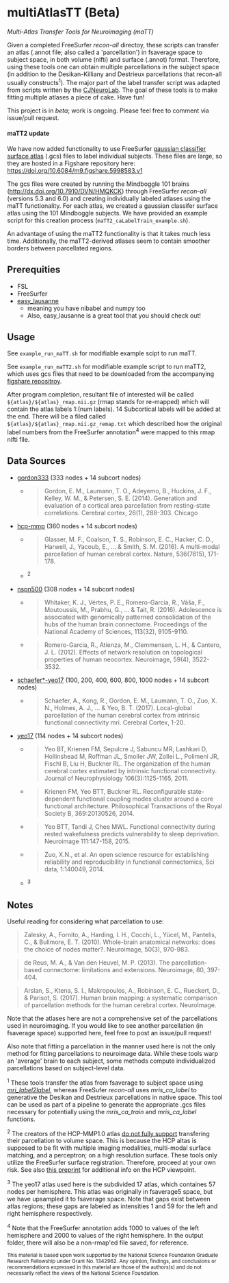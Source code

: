 # multiAtlasTT (Beta)
_Multi-Atlas Transfer Tools for Neuroimaging (maTT)_

Given a completed FreeSurfer _recon-all_ directoy, these scripts can transfer an atlas (.annot file; also called a 'parcellation') in fsaverage space to subject space, in both volume (nifti) and surface (.annot) format. Therefore, using these tools one can obtain multiple parcellations in the subject space (in addition to the Desikan-Killiany and Destrieux parcellations that recon-all usually constructs<sup>1</sup>). The major part of the label transfer script was adapted from scripts written by the [CJNeuroLab](https://cjneurolab.org/2016/11/22/hcp-mmp1-0-volumetric-nifti-masks-in-native-structural-space/). The goal of these tools is to make fitting multiple atlases a piece of cake. Have fun! 

This project is in *beta*; work is ongoing. Please feel free to comment via issue/pull request.

#### maTT2 update
We have now added functionality to use FreeSurfer [gaussian classifier surface atlas](https://surfer.nmr.mgh.harvard.edu/fswiki/SurfaceLabelAtlas) (.gcs) files to label individual subjects. These files are large, so they are hosted in a Figshare repository here: https://doi.org/10.6084/m9.figshare.5998583.v1

The gcs files were created by running the Mindboggle 101 brains (http://dx.doi.org/10.7910/DVN/HMQKCK) through FreeSurfer _recon-all_ (versions 5.3 and 6.0) and creating individually labeled atlases using the maTT functionality. For each atlas, we created a gaussian classifer surface atlas using the 101 Mindboggle subjects. We have provided an example script for this creation process (``maTT2_caLabelTrain_example.sh``).

An advantage of using the maTT2 functionality is that it takes much less time. Additionally, the maTT2-derived atlases seem to contain smoother borders between parcellated regions. 

## Prerequities

* FSL
* FreeSurfer
* [easy_lausanne](https://github.com/mattcieslak/easy_lausanne)
  * meaning you have nibabel and numpy too
  * Also, easy_lausanne is a great tool that you should check out!

## Usage

See ``example_run_maTT.sh`` for modifiable example scipt to run maTT. 

See ``example_run_maTT2.sh`` for modifiable example script to run maTT2, which uses gcs files that need to be downloaded from the accompanying [figshare repositroy](https://doi.org/10.6084/m9.figshare.5998583.v1). 

After program completion, resultant file of interested will be called ``${atlas}/${atlas}_rmap.nii.gz`` (rmap stands for re-mapped) which will contain the atlas labels 1:(num labels). 14 Subcortical labels will be added at the end. There will be a filed called ``${atlas}/${atlas}_rmap.nii.gz_remap.txt`` which described how the original label numbers from the FreeSurfer annotation<sup>4</sup> were mapped to this rmap nifti file. 

## Data Sources

* [gordon333](https://mail.nmr.mgh.harvard.edu/pipermail//freesurfer/2017-April/051470.html) (333 nodes + 14 subcort nodes)
  * > Gordon, E. M., Laumann, T. O., Adeyemo, B., Huckins, J. F., Kelley, W. M., & Petersen, S. E. (2014). Generation and evaluation of a cortical area parcellation from resting-state correlations. Cerebral cortex, 26(1), 288-303.
Chicago	

* [hcp-mmp](https://figshare.com/articles/HCP-MMP1_0_projected_on_fsaverage/3498446) (360 nodes + 14 subcort nodes)
  * > Glasser, M. F., Coalson, T. S., Robinson, E. C., Hacker, C. D., Harwell, J., Yacoub, E., ... & Smith, S. M. (2016). A multi-modal parcellation of human cerebral cortex. Nature, 536(7615), 171-178.
  * <sup>2</sup>
 
* [nspn500](https://github.com/KirstieJane/NSPN_WhitakerVertes_PNAS2016/tree/master/FS_SUBJECTS/fsaverageSubP) (308 nodes + 14 subcort nodes)
  * > Whitaker, K. J., Vértes, P. E., Romero-Garcia, R., Váša, F., Moutoussis, M., Prabhu, G., ... & Tait, R. (2016). Adolescence is associated with genomically patterned consolidation of the hubs of the human brain connectome. Proceedings of the National Academy of Sciences, 113(32), 9105-9110.
  * > Romero-Garcia, R., Atienza, M., Clemmensen, L. H., & Cantero, J. L. (2012). Effects of network resolution on topological properties of human neocortex. Neuroimage, 59(4), 3522-3532.

* [schaefer*-yeo17](https://github.com/ThomasYeoLab/CBIG/tree/master/stable_projects/brain_parcellation/Schaefer2018_LocalGlobal) (100, 200, 400, 600, 800, 1000 nodes + 14 subcort nodes)
  * > Schaefer, A., Kong, R., Gordon, E. M., Laumann, T. O., Zuo, X. N., Holmes, A. J., ... & Yeo, B. T. (2017). Local-global parcellation of the human cerebral cortex from intrinsic functional connectivity mri. Cerebral Cortex, 1-20.
  
* [yeo17](https://github.com/ThomasYeoLab/CBIG/tree/master/stable_projects/brain_parcellation/Yeo2011_fcMRI_clustering) (114 nodes + 14 subcort nodes)
  * > Yeo BT, Krienen FM, Sepulcre J, Sabuncu MR, Lashkari D, Hollinshead M, Roffman JL, Smoller JW, Zollei L., Polimeni JR, Fischl B, Liu H, Buckner RL. The organization of the human cerebral cortex estimated by intrinsic functional connectivity. Journal of Neurophysiology 106(3):1125-1165, 2011.
  * > Krienen FM, Yeo BTT, Buckner RL. Reconfigurable state-dependent functional coupling modes cluster around a core functional architecture. Philosophical Transactions of the Royal Society B, 369:20130526, 2014.
  * > Yeo BTT, Tandi J, Chee MWL. Functional connectivity during rested wakefulness predicts vulnerability to sleep deprivation. Neuroimage 111:147-158, 2015.
  * > Zuo, X.N., et al. An open science resource for establishing reliability and reproducibility in functional connectomics, Sci data, 1:140049, 2014.
  * <sup>3</sup>

## Notes

Useful reading for considering what parcellation to use:
> Zalesky, A., Fornito, A., Harding, I. H., Cocchi, L., Yücel, M., Pantelis, C., & Bullmore, E. T. (2010). Whole-brain anatomical networks: does the choice of nodes matter?. Neuroimage, 50(3), 970-983.

> de Reus, M. A., & Van den Heuvel, M. P. (2013). The parcellation-based connectome: limitations and extensions. Neuroimage, 80, 397-404.

> Arslan, S., Ktena, S. I., Makropoulos, A., Robinson, E. C., Rueckert, D., & Parisot, S. (2017). Human brain mapping: a systematic comparison of parcellation methods for the human cerebral cortex. NeuroImage.

Note that the atlases here are not a comprehensive set of the parcellations used in neuroimaging. If you would like to see another parcellation (in fsaverage space) supported here, feel free to post an issue/pull request! 

Also note that fitting a parcellation in the manner used here is not the only method for fitting parcellations to neuroimage data. While these tools warp an 'average' brain to each subject, some methods compute individualized parcellations based on subject-level data. 

<sup>1</sup> These tools transfer the atlas from fsaverage to subject space using [_mri_label2label_](https://surfer.nmr.mgh.harvard.edu/fswiki/mri_label2label), whereas FreeSufer _recon-all_ uses _mris_ca_label_ to generative the Desikan and Destrieux parcellations in native space. This tool can be used as part of a pipeline to generate the appropriate .gcs files necessary for potentially using the _mris_ca_train_ and _mris_ca_label_ functions.

<sup>2</sup> The creators of the HCP-MMP1.0 atlas [do not fully support](https://www.mail-archive.com/hcp-users@humanconnectome.org/msg03072.html) transfering their parcellation to volume space. This is because the HCP altas is supposed to be fit with multiple imaging modalities, multi-modal surface matching, and a perceptron; on a high resolution surface. These tools only utilize the FreeSurfer surface registration. Therefore, proceed at your own risk. See also [this preprint](https://www.biorxiv.org/content/early/2018/01/29/255620) for additional info on the HCP viewpoint.

<sup>3</sup> The yeo17 atlas used here is the subdivided 17 atlas, which containes 57 nodes per hemisphere. This atlas was originally in fsaverage5 space, but we have upsampled it to fsaverage space. Note that gaps exist between atlas regions; these gaps are labeled as intensities 1 and 59 for the left and right hemisphere respectively. 

<sup>4</sup> Note that the FreeSurfer annotation adds 1000 to values of the left hemisphere and 2000 to values of the right hemisphere. In the output folder, there will also be a non-rmap'ed file saved, for reference.

<sub> This material is based upon work supported by the National Science Foundation Graduate Research Fellowship under Grant No. 1342962. Any opinion, findings, and conclusions or recommendations expressed in this material are those of the authors(s) and do not necessarily reflect the views of the National Science Foundation. </sub>
